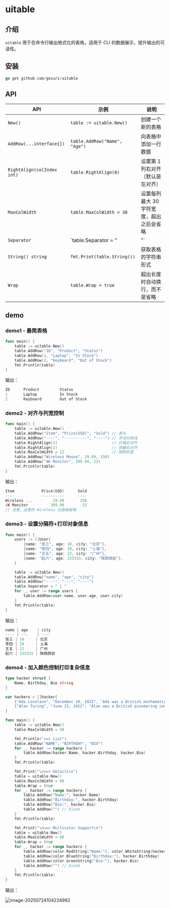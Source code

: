 # uitable

## 介绍

`uitable` 用于在命令行输出格式化的表格，适用于 CLI 的数据展示，提升输出的可读性。

## 安装

```go
go get github.com/gosuri/uitable
```

## API

| API                        | 示例                          | 说明                                     |
| -------------------------- | ----------------------------- | ---------------------------------------- |
| `New()`                    | `table := uitable.New()`      | 创建一个新的表格                         |
| `AddRow(...interface{})`   | `table.AddRow("Name", "Age")` | 向表格中添加一行数据                     |
| `RightAlign(colIndex int)` | `table.RightAlign(0)`         | 设置第 1 列右对齐（默认是左对齐）        |
| `MaxColWidth`              | `table.MaxColWidth = 30`      | 设置每列最大 30 字符宽度，超出之后会省略 |
| `Separator`                | `table.Separator = " | "`     | 默认分隔符是 `\t`                        |
| `String() string`          | `fmt.Print(table.String())`   | 获取表格的字符串形式                     |
| `Wrap`                     | `table.Wrap = true`           | 超出长度时自动换行，而不是省略           |

## demo

### demo1 - 最简表格

```go
func main() {
	table := uitable.New()
	table.AddRow("ID", "Product", "Status")
	table.AddRow(1, "Laptop", "In Stock")
	table.AddRow(2, "Keyboard", "Out of Stock")
	fmt.Println(table)
}
```

输出：

```go
ID      Product         Status      
1       Laptop          In Stock    
2       Keyboard        Out of Stock
```

### demo2 - 对齐与列宽控制

```go
func main() {
	table := uitable.New()
	table.AddRow("Item", "Price(USD)", "Sold") // 表头
	table.AddRow("----", "----------", "----") // 手动分割线
	table.RightAlign(1)                        // 价格右对齐
	table.RightAlign(2)                        // 销量右对齐
	table.MaxColWidth = 12                     // 限制列宽
	table.AddRow("Wireless Mouse", 29.99, 150)
	table.AddRow("4K Monitor", 399.99, 23)
	fmt.Println(table)
}
```

输出：

```go
Item            Price(USD)      Sold
----            ----------      ----
Wireless ...         29.99       150
4K Monitor          399.99        23
// 注意，这里的 Wireless 后面被省略
```

### demo3 - 设置分隔符+打印对象信息

```go
func main() {
	users := []User{
		{name: "张三", age: 18, city: "北京"},
		{name: "李四", age: 20, city: "上海"},
		{name: "王五", age: 22, city: "广州"},
		{name: "赵六", age: 233333, city: "陕西西安"},
	}

	table := uitable.New()
	table.AddRow("name", "age", "city")
	table.AddRow("----", "---", "----")
	table.Separator = " | "
	for _, user := range users {
		table.AddRow(user.name, user.age, user.city)
	}
	fmt.Println(table)
}
```

输出：

```go
name | age    | city    
---- | ---    | ----    
张三 | 18     | 北京    
李四 | 20     | 上海    
王五 | 22     | 广州    
赵六 | 233333 | 陕西西安
```

### demo4 - 加入颜色控制打印复杂信息

```go
type hacker struct {
	Name, Birthday, Bio string
}

var hackers = []hacker{
	{"Ada Lovelace", "December 10, 1815", "Ada was a British mathematician and writer, chiefly known for her work on Charles Babbage's early mechanical general-purpose computer, the Analytical Engine"},
	{"Alan Turing", "June 23, 1912", "Alan was a British pioneering computer scientist, mathematician, logician, cryptanalyst and theoretical biologist"},
}

func main() {
	table := uitable.New()
	table.MaxColWidth = 50

	fmt.Println("==> List")
	table.AddRow("NAME", "BIRTHDAY", "BIO")
	for _, hacker := range hackers {
		table.AddRow(hacker.Name, hacker.Birthday, hacker.Bio)
	}
	fmt.Println(table)

	fmt.Print("\n==> Details\n")
	table = uitable.New()
	table.MaxColWidth = 80
	table.Wrap = true
	for _, hacker := range hackers {
		table.AddRow("Name:", hacker.Name)
		table.AddRow("Birthday:", hacker.Birthday)
		table.AddRow("Bio:", hacker.Bio)
		table.AddRow("") // blank
	}
	fmt.Println(table)

	fmt.Print("\n==> Multicolor Support\n")
	table = uitable.New()
	table.MaxColWidth = 80
	table.Wrap = true
	for _, hacker := range hackers {
		table.AddRow(color.RedString("Name:"), color.WhiteString(hacker.Name))
		table.AddRow(color.BlueString("Birthday:"), hacker.Birthday)
		table.AddRow(color.GreenString("Bio:"), hacker.Bio)
		table.AddRow("") // blank
	}
	fmt.Println(table)
}

```

输出：

![image-20250724104224982](https://xubowen-bucket.oss-cn-beijing.aliyuncs.com/img/image-20250724104224982.png)







